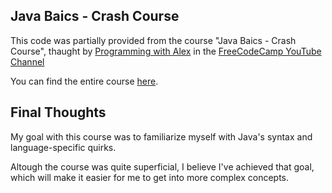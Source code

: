 ## Java Baics - Crash Course

This code was partially provided from the course "Java Baics - Crash Course", thaught by [Programming with Alex](https://www.youtube.com/@programmingwithalex.585/) in the [FreeCodeCamp YouTube Channel](https://www.youtube.com/@freecodecamp)

You can find the entire course [here](https://www.youtube.com/watch?v=GdzRzWymT4c).

## Final Thoughts

My goal with this course was to familiarize myself with Java's syntax and language-specific quirks.

Altough the course was quite superficial, I believe I've achieved that goal, which will make it easier for me to get into more complex concepts.